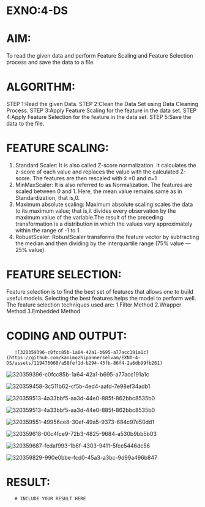 # EXNO:4-DS
# AIM:
To read the given data and perform Feature Scaling and Feature Selection process and save the
data to a file.

# ALGORITHM:
STEP 1:Read the given Data.
STEP 2:Clean the Data Set using Data Cleaning Process.
STEP 3:Apply Feature Scaling for the feature in the data set.
STEP 4:Apply Feature Selection for the feature in the data set.
STEP 5:Save the data to the file.

# FEATURE SCALING:
1. Standard Scaler: It is also called Z-score normalization. It calculates the z-score of each value and replaces the value with the calculated Z-score. The features are then rescaled with x̄ =0 and σ=1
2. MinMaxScaler: It is also referred to as Normalization. The features are scaled between 0 and 1. Here, the mean value remains same as in Standardization, that is,0.
3. Maximum absolute scaling: Maximum absolute scaling scales the data to its maximum value; that is,it divides every observation by the maximum value of the variable.The result of the preceding transformation is a distribution in which the values vary approximately within the range of -1 to 1.
4. RobustScaler: RobustScaler transforms the feature vector by subtracting the median and then dividing by the interquartile range (75% value — 25% value).

# FEATURE SELECTION:
Feature selection is to find the best set of features that allows one to build useful models. Selecting the best features helps the model to perform well.
The feature selection techniques used are:
1.Filter Method
2.Wrapper Method
3.Embedded Method

# CODING AND OUTPUT:

       ![320359396-c0fcc85b-1a64-42a1-b695-a77acc191a1c](https://github.com/kanimozhipannerselvam/EXNO-4-DS/assets/119476060/a58fef1d-b294-43fb-86f4-2a6db99fb261)

![320359396-c0fcc85b-1a64-42a1-b695-a77acc191a1c](https://github.com/kanimozhipannerselvam/EXNO-4-DS/assets/119476060/c45f3ae7-ea66-451d-af8c-32177f05ecc0)

![320359458-3c511b62-cf5b-4ed4-aafd-7e98ef34adb1](https://github.com/kanimozhipannerselvam/EXNO-4-DS/assets/119476060/ba464db8-d6ae-4f4d-8087-18493d942836)

![320359513-4a33bbf5-aa3d-44e0-885f-862bbc8535b0](https://github.com/kanimozhipannerselvam/EXNO-4-DS/assets/119476060/0a41b7bf-a50f-48a4-a89b-60f73a1d12af)

![320359513-4a33bbf5-aa3d-44e0-885f-862bbc8535b0](https://github.com/kanimozhipannerselvam/EXNO-4-DS/assets/119476060/0ec62bff-f712-449c-8521-2ad196048ac4)

![320359551-49956ce8-30ef-49a5-9373-684c97e50dd1](https://github.com/kanimozhipannerselvam/EXNO-4-DS/assets/119476060/b97979e0-9264-49fe-be83-e46efdf70014)

![320359618-00c4fce9-72b3-4825-9684-a530b9bb5b03](https://github.com/kanimozhipannerselvam/EXNO-4-DS/assets/119476060/f3e0ebcc-a696-4651-bb6d-8c40fe155017)

![320359687-fedaf993-1b6f-4303-9411-5fce5446dc56](https://github.com/kanimozhipannerselvam/EXNO-4-DS/assets/119476060/6c3e6b88-af64-4cbc-b790-0e60b9f7be8d)

![320359829-990e0bbe-fcd0-45a3-a3bc-9d99a496b847](https://github.com/kanimozhipannerselvam/EXNO-4-DS/assets/119476060/d0bd8e59-f39c-41ba-96ef-6209b75c3949)










       
# RESULT:
       # INCLUDE YOUR RESULT HERE
